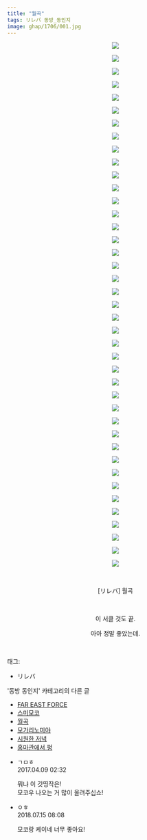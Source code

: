 ```yaml
---
title: "월곡"
tags: リレバ 동방_동인지
image: ghap/1706/001.jpg
---
```

<div class="article">
<p style="text-align: center; clear: none; float: none;"><img src="{{ site.nasurl }}/ghap/1706/001.jpg"/></p>
<p style="text-align: center; clear: none; float: none;"><img src="{{ site.nasurl }}/ghap/1706/002.jpg"/></p>
<p style="text-align: center; clear: none; float: none;"><img src="{{ site.nasurl }}/ghap/1706/003.jpg"/></p>
<p style="text-align: center; clear: none; float: none;"><img src="{{ site.nasurl }}/ghap/1706/004.jpg"/></p>
<p style="text-align: center; clear: none; float: none;"><img src="{{ site.nasurl }}/ghap/1706/005.jpg"/></p>
<p style="text-align: center; clear: none; float: none;"><img src="{{ site.nasurl }}/ghap/1706/006.jpg"/></p>
<p style="text-align: center; clear: none; float: none;"><img src="{{ site.nasurl }}/ghap/1706/007.jpg"/></p>
<p style="text-align: center; clear: none; float: none;"><img src="{{ site.nasurl }}/ghap/1706/008.jpg"/></p>
<p style="text-align: center; clear: none; float: none;"><img src="{{ site.nasurl }}/ghap/1706/009.jpg"/></p>
<p style="text-align: center; clear: none; float: none;"><img src="{{ site.nasurl }}/ghap/1706/010.jpg"/></p>
<p style="text-align: center; clear: none; float: none;"><img src="{{ site.nasurl }}/ghap/1706/011.jpg"/></p>
<p style="text-align: center; clear: none; float: none;"><img src="{{ site.nasurl }}/ghap/1706/012.jpg"/></p>
<p style="text-align: center; clear: none; float: none;"><img src="{{ site.nasurl }}/ghap/1706/013.jpg"/></p>
<p style="text-align: center; clear: none; float: none;"><img src="{{ site.nasurl }}/ghap/1706/014.jpg"/></p>
<p style="text-align: center; clear: none; float: none;"><img src="{{ site.nasurl }}/ghap/1706/015.jpg"/></p>
<p style="text-align: center; clear: none; float: none;"><img src="{{ site.nasurl }}/ghap/1706/016.jpg"/></p>
<p style="text-align: center; clear: none; float: none;"><img src="{{ site.nasurl }}/ghap/1706/017.jpg"/></p>
<p style="text-align: center; clear: none; float: none;"><img src="{{ site.nasurl }}/ghap/1706/018.jpg"/></p>
<p style="text-align: center; clear: none; float: none;"><img src="{{ site.nasurl }}/ghap/1706/019.jpg"/></p>
<p style="text-align: center; clear: none; float: none;"><img src="{{ site.nasurl }}/ghap/1706/020.jpg"/></p>
<p style="text-align: center; clear: none; float: none;"><img src="{{ site.nasurl }}/ghap/1706/021.jpg"/></p>
<p style="text-align: center; clear: none; float: none;"><img src="{{ site.nasurl }}/ghap/1706/022.jpg"/></p>
<p style="text-align: center; clear: none; float: none;"><img src="{{ site.nasurl }}/ghap/1706/023.jpg"/></p>
<p style="text-align: center; clear: none; float: none;"><img src="{{ site.nasurl }}/ghap/1706/024.jpg"/></p>
<p style="text-align: center; clear: none; float: none;"><img src="{{ site.nasurl }}/ghap/1706/025.jpg"/></p>
<p style="text-align: center; clear: none; float: none;"><img src="{{ site.nasurl }}/ghap/1706/026.jpg"/></p>
<p style="text-align: center; clear: none; float: none;"><img src="{{ site.nasurl }}/ghap/1706/027.jpg"/></p>
<p style="text-align: center; clear: none; float: none;"><img src="{{ site.nasurl }}/ghap/1706/028.jpg"/></p>
<p style="text-align: center; clear: none; float: none;"><img src="{{ site.nasurl }}/ghap/1706/029.jpg"/></p>
<p style="text-align: center; clear: none; float: none;"><img src="{{ site.nasurl }}/ghap/1706/030.jpg"/></p>
<p style="text-align: center; clear: none; float: none;"><img src="{{ site.nasurl }}/ghap/1706/031.jpg"/></p>
<p style="text-align: center; clear: none; float: none;"><img src="{{ site.nasurl }}/ghap/1706/032.jpg"/></p>
<p style="text-align: center; clear: none; float: none;"><img src="{{ site.nasurl }}/ghap/1706/033.jpg"/></p>
<p style="text-align: center; clear: none; float: none;"><img src="{{ site.nasurl }}/ghap/1706/034.jpg"/></p>
<p style="text-align: center; clear: none; float: none;"><img src="{{ site.nasurl }}/ghap/1706/035.jpg"/></p>
<p style="text-align: center; clear: none; float: none;"><img src="{{ site.nasurl }}/ghap/1706/036.jpg"/></p>
<p style="text-align: center; clear: none; float: none;"><img src="{{ site.nasurl }}/ghap/1706/037.jpg"/></p>
<p style="text-align: center; clear: none; float: none;"><img src="{{ site.nasurl }}/ghap/1706/038.jpg"/></p>
<p style="text-align: center; clear: none; float: none;"><img src="{{ site.nasurl }}/ghap/1706/039.jpg"/></p>
<p style="text-align: center; clear: none; float: none;"><img src="{{ site.nasurl }}/ghap/1706/040.jpg"/></p>
<p style="text-align: center; clear: none; float: none;"><img src="{{ site.nasurl }}/ghap/1706/041.jpg"/></p>
<p style="text-align: center; clear: none; float: none;"><br/></p>
<p style="text-align: center; clear: none; float: none;">[リレバ] 월곡</p>
<p style="text-align: center; clear: none; float: none;"><br/></p>
<p style="text-align: center; clear: none; float: none;">이 서클 것도 끝.</p>
<p style="text-align: center; clear: none; float: none;">아아 정말 좋았는데.</p>
<p><br/></p>
</div><div class="tagTrail">
<p>태그: </p>
<ul>
<li>リレバ</li>
</ul>
</div><div class="another">
<p>'동방 동인지' 카테고리의 다른 글</p>
<ul>
<li><a href="/2016-08-20-ghap_1708">FAR EAST FORCE</a></li>
<li><a href="/2016-08-19-ghap_1707">스미모코</a></li>
<li><a href="/2016-08-19-ghap_1706">월곡</a></li>
<li><a href="/2016-08-19-ghap_1705">모가리노미야</a></li>
<li><a href="/2016-08-19-ghap_1704">시원한 저녁</a></li>
<li><a href="/2016-08-19-ghap_1703">홍마관에서 펑</a></li>
</ul>
</div><div class="cb_module cb_fluid">
<div class="cb_wrt cb_profile">
<div class="comment">
<ul>
<li class="cb_thumb_off" id="comment14961024">
<div class="cb_comment_area">
<div class="cb_info_area">
<div class="cb_section">
<span class="cb_nick_name">ㄱㅁㅎ</span>
</div>
<div class="cb_section">
<span class="cb_date">2017.04.09 02:32 </span>
</div>
</div>
<div class="cb_dsc_comment">
<p class="cb_dsc">
											뭐냐 이 갓띵작은!<br/>
모코우 나오는 거 많이 올려주십쇼!
										</p>
</div>
</div></li>
<li class="cb_thumb_off" id="comment15286929">
<div class="cb_comment_area">
<div class="cb_info_area">
<div class="cb_section">
<span class="cb_nick_name">ㅇㅎ</span>
</div>
<div class="cb_section">
<span class="cb_date">2018.07.15 08:08 </span>
</div>
</div>
<div class="cb_dsc_comment">
<p class="cb_dsc">
											모코랑 케이네 너무 좋아요!
										</p>
</div>
</div></li>
</ul>
</div>
</div><!-- commentList close -->
</div>
<br/>
<p id="refer"></p>
<br/>
